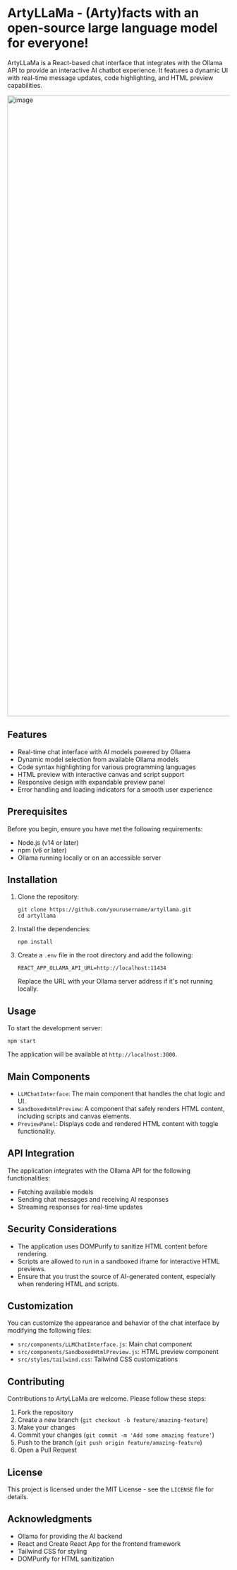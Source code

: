 # ArtyLLaMa - (Arty)facts with an open-source large language model for everyone!

ArtyLLaMa is a React-based chat interface that integrates with the Ollama API to provide an interactive AI chatbot experience. It features a dynamic UI with real-time message updates, code highlighting, and HTML preview capabilities.

<img width="1403" alt="image" src="https://github.com/user-attachments/assets/4d8b6207-5902-44a1-abcf-0d2ed03b422f">

## Features

- Real-time chat interface with AI models powered by Ollama
- Dynamic model selection from available Ollama models
- Code syntax highlighting for various programming languages
- HTML preview with interactive canvas and script support
- Responsive design with expandable preview panel
- Error handling and loading indicators for a smooth user experience

## Prerequisites

Before you begin, ensure you have met the following requirements:

- Node.js (v14 or later)
- npm (v6 or later)
- Ollama running locally or on an accessible server

## Installation

1. Clone the repository:
   ```
   git clone https://github.com/yourusername/artyllama.git
   cd artyllama
   ```

2. Install the dependencies:
   ```
   npm install
   ```

3. Create a `.env` file in the root directory and add the following:
   ```
   REACT_APP_OLLAMA_API_URL=http://localhost:11434
   ```
   Replace the URL with your Ollama server address if it's not running locally.

## Usage

To start the development server:

```
npm start
```

The application will be available at `http://localhost:3000`.

## Main Components

- `LLMChatInterface`: The main component that handles the chat logic and UI.
- `SandboxedHtmlPreview`: A component that safely renders HTML content, including scripts and canvas elements.
- `PreviewPanel`: Displays code and rendered HTML content with toggle functionality.

## API Integration

The application integrates with the Ollama API for the following functionalities:

- Fetching available models
- Sending chat messages and receiving AI responses
- Streaming responses for real-time updates

## Security Considerations

- The application uses DOMPurify to sanitize HTML content before rendering.
- Scripts are allowed to run in a sandboxed iframe for interactive HTML previews.
- Ensure that you trust the source of AI-generated content, especially when rendering HTML and scripts.

## Customization

You can customize the appearance and behavior of the chat interface by modifying the following files:

- `src/components/LLMChatInterface.js`: Main chat component
- `src/components/SandboxedHtmlPreview.js`: HTML preview component
- `src/styles/tailwind.css`: Tailwind CSS customizations

## Contributing

Contributions to ArtyLLaMa are welcome. Please follow these steps:

1. Fork the repository
2. Create a new branch (`git checkout -b feature/amazing-feature`)
3. Make your changes
4. Commit your changes (`git commit -m 'Add some amazing feature'`)
5. Push to the branch (`git push origin feature/amazing-feature`)
6. Open a Pull Request

## License

This project is licensed under the MIT License - see the `LICENSE` file for details.

## Acknowledgments

- Ollama for providing the AI backend
- React and Create React App for the frontend framework
- Tailwind CSS for styling
- DOMPurify for HTML sanitization
